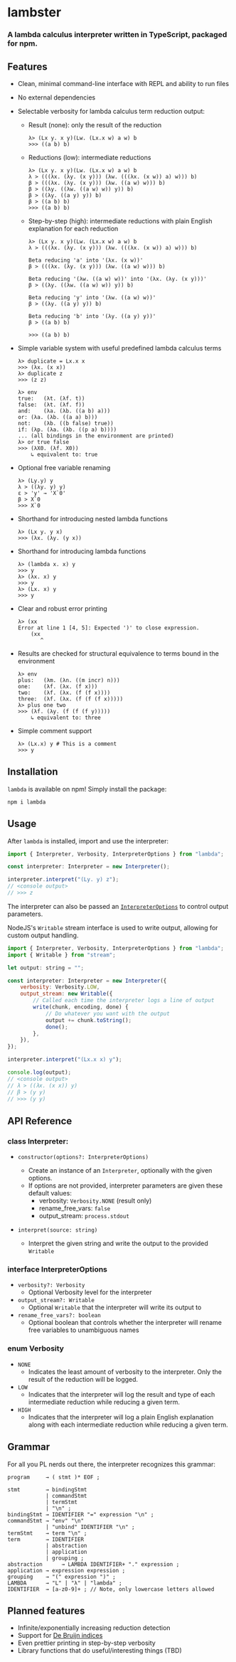 # lambster

### A lambda calculus interpreter written in TypeScript, packaged for npm.

## Features

-   Clean, minimal command-line interface with REPL and ability to run files
-   No external dependencies
-   Selectable verbosity for lambda calculus term reduction output:

    -   Result (none): only the result of the reduction
        ```
        λ> (Lx y. x y)(Lw. (Lx.x w) a w) b
        >>> ((a b) b)
        ```
    -   Reductions (low): intermediate reductions
        ```
        λ> (Lx y. x y)(Lw. (Lx.x w) a w) b
        λ > (((λx. (λy. (x y))) (λw. (((λx. (x w)) a) w))) b)
        β > (((λx. (λy. (x y))) (λw. ((a w) w))) b)
        β > ((λy. ((λw. ((a w) w)) y)) b)
        β > ((λy. ((a y) y)) b)
        β > ((a b) b)
        >>> ((a b) b)
        ```
    -   Step-by-step (high): intermediate reductions with plain English explanation for each reduction

        ```
        λ> (Lx y. x y)(Lw. (Lx.x w) a w) b
        λ > (((λx. (λy. (x y))) (λw. (((λx. (x w)) a) w))) b)

        Beta reducing 'a' into '(λx. (x w))'
        β > (((λx. (λy. (x y))) (λw. ((a w) w))) b)

        Beta reducing '(λw. ((a w) w))' into '(λx. (λy. (x y)))'
        β > ((λy. ((λw. ((a w) w)) y)) b)

        Beta reducing 'y' into '(λw. ((a w) w))'
        β > ((λy. ((a y) y)) b)

        Beta reducing 'b' into '(λy. ((a y) y))'
        β > ((a b) b)

        >>> ((a b) b)
        ```

-   Simple variable system with useful predefined lambda calculus terms
    ```
    λ> duplicate = Lx.x x
    >>> (λx. (x x))
    λ> duplicate z
    >>> (z z)
    ```
    ```
    λ> env
    true:	(λt. (λf. t))
    false:	(λt. (λf. f))
    and:	(λa. (λb. ((a b) a)))
    or:	(λa. (λb. ((a a) b)))
    not:	(λb. ((b false) true))
    if:	(λp. (λa. (λb. ((p a) b))))
    ... (all bindings in the environment are printed)
    λ> or true false
    >>> (λX0. (λf. X0))
        ↳ equivalent to: true
    ```
-   Optional free variable renaming

    ```
    λ> (Ly.y) y
    λ > ((λy. y) y)
    ε > 'y' → 'X`0'
    β > X`0
    >>> X`0
    ```

-   Shorthand for introducing nested lambda functions
    ```
    λ> (Lx y. y x)
    >>> (λx. (λy. (y x))
    ```
-   Shorthand for introducing lambda functions
    ```
    λ> (lambda x. x) y
    >>> y
    λ> (λx. x) y
    >>> y
    λ> (Lx. x) y
    >>> y
    ```
-   Clear and robust error printing

    ```
    λ> (xx
    Error at line 1 [4, 5]: Expected ')' to close expression.
        (xx
           ^
    ```

-   Results are checked for structural equivalence to terms bound in the environment

    ```
    λ> env
    plus:	(λm. (λn. ((m incr) n)))
    one:	(λf. (λx. (f x)))
    two:	(λf. (λx. (f (f x))))
    three:	(λf. (λx. (f (f (f x)))))
    λ> plus one two
    >>> (λf. (λy. (f (f (f y)))))
        ↳ equivalent to: three
    ```

-   Simple comment support
    ```
    λ> (Lx.x) y # This is a comment
    >>> y
    ```

## Installation

`lambda` is available on npm! Simply install the package:

```
npm i lambda
```

## Usage

After `lambda` is installed, import and use the interpreter:

```js
import { Interpreter, Verbosity, InterpreterOptions } from "lambda";

const interpreter: Interpreter = new Interpreter();

interpreter.interpret("(Ly. y) z");
// <console output>
// >>> z
```

The interpreter can also be passed an [`InterpreterOptions`](#interface-InterpreterOptions) to control output parameters.

NodeJS's `Writable` stream interface is used to write output, allowing for custom output handling.

```js
import { Interpreter, Verbosity, InterpreterOptions } from "lambda";
import { Writable } from "stream";

let output: string = "";

const interpreter: Interpreter = new Interpreter({
    verbosity: Verbosity.LOW,
    output_stream: new Writable({
        // Called each time the interpreter logs a line of output
        write(chunk, encoding, done) {
            // Do whatever you want with the output
            output += chunk.toString();
            done();
        },
    }),
});

interpreter.interpret("(Lx.x x) y");

console.log(output);
// <console output>
// λ > ((λx. (x x)) y)
// β > (y y)
// >>> (y y)
```

## API Reference

### class Interpreter:

-   `constructor(options?: InterpreterOptions)`

    -   Create an instance of an `Interpreter`, optionally with the given options.
    -   If options are not provided, interpreter parameters are given these default values:
        -   verbosity: `Verbosity.NONE` (result only)
        -   rename_free_vars: `false`
        -   output_stream: `process.stdout`

-   `interpret(source: string)`
    -   Interpret the given string and write the output to the provided `Writable`

### interface InterpreterOptions

-   `verbosity?: Verbosity`
    -   Optional Verbosity level for the interpreter
-   `output_stream?: Writable`
    -   Optional `Writable` that the interpreter will write its output to
-   `rename_free_vars?: boolean`
    -   Optional boolean that controls whether the interpreter will rename free variables to unambiguous names

### enum Verbosity

-   `NONE`
    -   Indicates the least amount of verbosity to the interpreter. Only the result of the reduction will be logged.
-   `LOW`
    -   Indicates that the interpreter will log the result and type of each intermediate reduction while reducing a given term.
-   `HIGH`
    -   Indicates that the interpreter will log a plain English explanation along with each intermediate reduction while reducing a given term.

## Grammar

For all you PL nerds out there, the interpreter recognizes this grammar:

```
program     → ( stmt )* EOF ;

stmt        → bindingStmt
            | commandStmt
            | termStmt
            | "\n" ;
bindingStmt → IDENTIFIER "=" expression "\n" ;
commandStmt → "env" "\n"
            | "unbind" IDENTIFIER "\n" ;
termStmt    → term "\n" ;
term        → IDENTIFIER
            | abstraction
            | application
            | grouping ;
abstraction      → LAMBDA IDENTIFIER+ "." expression ;
application → expression expression ;
grouping    → "(" expression ")" ;
LAMBDA      → "L" | "λ" | "lambda" ;
IDENTIFIER  → [a-z0-9]+ ; // Note, only lowercase letters allowed
```

## Planned features

-   Infinite/exponentially increasing reduction detection
-   Support for [De Bruijn indices](https://en.wikipedia.org/wiki/De_Bruijn_index)
-   Even prettier printing in step-by-step verbosity
-   Library functions that do useful/interesting things (TBD)
